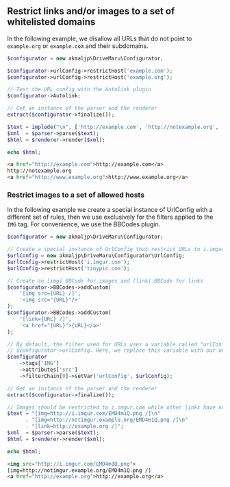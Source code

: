 <h2>Restrict links and/or images to a set of whitelisted domains</h2>

In the following example, we disallow all URLs that do not point to `example.org` or `example.com` and their subdomains.

```php
$configurator = new akmaljp\DriveMaru\Configurator;

$configurator->urlConfig->restrictHost('example.com');
$configurator->urlConfig->restrictHost('example.org');

// Test the URL config with the Autolink plugin
$configurator->Autolink;

// Get an instance of the parser and the renderer
extract($configurator->finalize());

$text = implode("\n", ['http://example.com', 'http://notexample.org', 'http://www.example.org']);
$xml  = $parser->parse($text);
$html = $renderer->render($xml);

echo $html;
```
```html
<a href="http://example.com">http://example.com</a>
http://notexample.org
<a href="http://www.example.org">http://www.example.org</a>
```

### Restrict images to a set of allowed hosts

In the following example we create a special instance of UrlConfig with a different set of rules, then we use exclusively for the filters applied to the `IMG` tag. For convenience, we use the BBCodes plugin.

```php
$configurator = new akmaljp\DriveMaru\Configurator;

// Create a special instance of UrlConfig that restrict URLs to i.imgur.com and tinypic.com
$urlConfig = new akmaljp\DriveMaru\Configurator\UrlConfig;
$urlConfig->restrictHost('i.imgur.com');
$urlConfig->restrictHost('tinypic.com');

// Create an [img] BBCode for images and [link] BBCode for links
$configurator->BBCodes->addCustom(
	'[img src={URL} /]',
	'<img src="{URL}"/>'
);
$configurator->BBCodes->addCustom(
	'[link={URL} /]',
	'<a href="{URL}">{URL}</a>'
);

// By default, the filter used for URLs uses a variable called "urlConfig" which points to
// $configurator->urlConfig. Here, we replace this variable with our own instance of UrlConfig
$configurator
	->tags['IMG']
	->attributes['src']
	->filterChain[0]->setVar('urlConfig', $urlConfig);

// Get an instance of the parser and the renderer
extract($configurator->finalize());

// Images should be restricted to i.imgur.com while other links have no restrictions
$text = "[img=http://i.imgur.com/EMD4m1Q.png /]\n"
      . "[img=http://notimgur.example.org/EMD4m1Q.png /]\n"
      . "[link=http://example.org /]";
$xml  = $parser->parse($text);
$html = $renderer->render($xml);

echo $html;
```
```html
<img src="http://i.imgur.com/EMD4m1Q.png">
[img=http://notimgur.example.org/EMD4m1Q.png /]
<a href="http://example.org">http://example.org</a>
```
